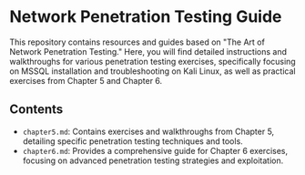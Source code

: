 # Network Penetration Testing Guide

This repository contains resources and guides based on "The Art of Network Penetration Testing." Here, you will find detailed instructions and walkthroughs for various penetration testing exercises, specifically focusing on MSSQL installation and troubleshooting on Kali Linux, as well as practical exercises from Chapter 5 and Chapter 6.

## Contents

- `chapter5.md`: Contains exercises and walkthroughs from Chapter 5, detailing specific penetration testing techniques and tools.
- `chapter6.md`: Provides a comprehensive guide for Chapter 6 exercises, focusing on advanced penetration testing strategies and exploitation.
